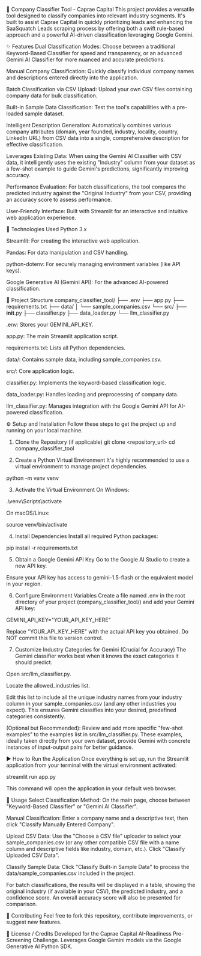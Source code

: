 🏢 Company Classifier Tool - Caprae Capital
This project provides a versatile tool designed to classify companies into relevant industry segments. It's built to assist Caprae Capital in quickly prioritizing leads and enhancing the SaaSquatch Leads scraping process by offering both a swift rule-based approach and a powerful AI-driven classification leveraging Google Gemini.

✨ Features
Dual Classification Modes: Choose between a traditional Keyword-Based Classifier for speed and transparency, or an advanced Gemini AI Classifier for more nuanced and accurate predictions.

Manual Company Classification: Quickly classify individual company names and descriptions entered directly into the application.

Batch Classification via CSV Upload: Upload your own CSV files containing company data for bulk classification.

Built-in Sample Data Classification: Test the tool's capabilities with a pre-loaded sample dataset.

Intelligent Description Generation: Automatically combines various company attributes (domain, year founded, industry, locality, country, LinkedIn URL) from CSV data into a single, comprehensive description for effective classification.

Leverages Existing Data: When using the Gemini AI Classifier with CSV data, it intelligently uses the existing "Industry" column from your dataset as a few-shot example to guide Gemini's predictions, significantly improving accuracy.

Performance Evaluation: For batch classifications, the tool compares the predicted industry against the "Original Industry" from your CSV, providing an accuracy score to assess performance.

User-Friendly Interface: Built with Streamlit for an interactive and intuitive web application experience.

🚀 Technologies Used
Python 3.x

Streamlit: For creating the interactive web application.

Pandas: For data manipulation and CSV handling.

python-dotenv: For securely managing environment variables (like API keys).

Google Generative AI (Gemini API): For the advanced AI-powered classification.

📁 Project Structure
company_classifier_tool/
├── .env
├── app.py
├── requirements.txt
├── data/
│   └── sample_companies.csv
└── src/
    ├── __init__.py
    ├── classifier.py
    ├── data_loader.py
    └── llm_classifier.py

.env: Stores your GEMINI_API_KEY.

app.py: The main Streamlit application script.

requirements.txt: Lists all Python dependencies.

data/: Contains sample data, including sample_companies.csv.

src/: Core application logic.

classifier.py: Implements the keyword-based classification logic.

data_loader.py: Handles loading and preprocessing of company data.

llm_classifier.py: Manages integration with the Google Gemini API for AI-powered classification.

⚙️ Setup and Installation
Follow these steps to get the project up and running on your local machine.

1. Clone the Repository (if applicable)
git clone <repository_url>
cd company_classifier_tool

2. Create a Python Virtual Environment
It's highly recommended to use a virtual environment to manage project dependencies.

python -m venv venv

3. Activate the Virtual Environment
On Windows:

.\venv\Scripts\activate

On macOS/Linux:

source venv/bin/activate

4. Install Dependencies
Install all required Python packages:

pip install -r requirements.txt

5. Obtain a Google Gemini API Key
Go to the Google AI Studio to create a new API key.

Ensure your API key has access to gemini-1.5-flash or the equivalent model in your region.

6. Configure Environment Variables
Create a file named .env in the root directory of your project (company_classifier_tool/) and add your Gemini API key:

GEMINI_API_KEY="YOUR_API_KEY_HERE"

Replace "YOUR_API_KEY_HERE" with the actual API key you obtained. Do NOT commit this file to version control.

7. Customize Industry Categories for Gemini (Crucial for Accuracy)
The Gemini classifier works best when it knows the exact categories it should predict.

Open src/llm_classifier.py.

Locate the allowed_industries list.

Edit this list to include all the unique industry names from your industry column in your sample_companies.csv (and any other industries you expect). This ensures Gemini classifies into your desired, predefined categories consistently.

(Optional but Recommended): Review and add more specific "few-shot examples" to the examples list in src/llm_classifier.py. These examples, ideally taken directly from your own dataset, provide Gemini with concrete instances of input-output pairs for better guidance.

▶️ How to Run the Application
Once everything is set up, run the Streamlit application from your terminal with the virtual environment activated:

streamlit run app.py

This command will open the application in your default web browser.

🚀 Usage
Select Classification Method: On the main page, choose between "Keyword-Based Classifier" or "Gemini AI Classifier".

Manual Classification: Enter a company name and a descriptive text, then click "Classify Manually Entered Company".

Upload CSV Data: Use the "Choose a CSV file" uploader to select your sample_companies.csv (or any other compatible CSV file with a name column and descriptive fields like industry, domain, etc.). Click "Classify Uploaded CSV Data".

Classify Sample Data: Click "Classify Built-in Sample Data" to process the data/sample_companies.csv included in the project.

For batch classifications, the results will be displayed in a table, showing the original industry (if available in your CSV), the predicted industry, and a confidence score. An overall accuracy score will also be presented for comparison.

🤝 Contributing
Feel free to fork this repository, contribute improvements, or suggest new features.

📄 License / Credits
Developed for the Caprae Capital AI-Readiness Pre-Screening Challenge.
Leverages Google Gemini models via the Google Generative AI Python SDK.
